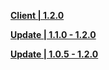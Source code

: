**[Client | 1.2.0](https://autopatchos.starrails.com/client/download/20230710105424_73M0QhfClo2h6mt9/StarRail_1.2.0.zip)**

**[Update | 1.1.0 - 1.2.0](https://autopatchos.starrails.com/client/hkrpg_global/35/game_1.1.0_1.2.0_hdiff_SJqF73LhiQrsv2cU.zip)**

**[Update | 1.0.5 - 1.2.0 ](https://autopatchos.starrails.com/client/hkrpg_global/35/game_1.0.5_1.2.0_hdiff_R9c5WrVJ6PZqAhQ1.zip)**

